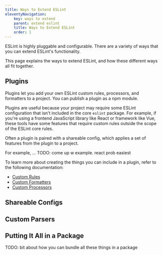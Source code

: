 ```yaml
---
title: Ways to Extend ESLint
eleventyNavigation:
    key: ways to extend
    parent: extend eslint
    title: Ways to Extend ESLint
    order: 1
---
```


ESLint is highly pluggable and configurable. There are a variety of ways that you can extend ESLint's functionality.

This page explains the ways to extend ESLint, and how these different ways all fit together.

## Plugins

Plugins let you add your own ESLint custom rules, processors, and formatters to a project. You can publish a plugin as a npm module.

Plugins are useful because your project may require some ESLint configuration that isn't included in the core `eslint` package. For example, if you're using a frontend JavaScript library like React or framework like Vue, these tools have some features that require custom rules outside the scope of the ESLint core rules.

Often a plugin is paired with a shareable config, which applies a set of features from the plugin to a project.

For example, ... TODO: come up w example. react prob easiest

To learn more about creating the things you can include in a plugin, refer to the following documentation:

* [Custom Rules](custom-rules)
* [Custom Formatters](custom-formatters)
* [Custom Processors](custom-processors)

## Shareable Configs

## Custom Parsers

## Putting It All in a Package

TODO: bit about how you can bundle all these things in a package
